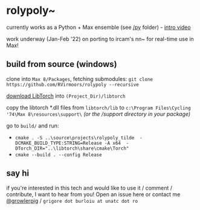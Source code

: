 # rolypoly~

currently works as a Python + Max ensemble (see [/py](/py) folder) - [intro video](https://youtu.be/UHBIzfc5DCI)

work underway (Jan-Feb '22) on porting to ircam's nn~ for real-time use in Max!

## build from source (windows)

clone into `Max 8/Packages`, fetching submodules: `git clone https://github.com/RVirmoors/rolypoly --recursive`

[download LibTorch](https://pytorch.org/get-started/locally/) into `(Project_Dir)/libtorch`

copy the libtorch *.dll files from `libtorch/lib` to `c:\Program Files\Cycling '74\Max 8\resources\support\` *(or the /support directory in your package)*

go to `build/` and run:
- `cmake . -S ..\source\projects\rolypoly_tilde  -DCMAKE_BUILD_TYPE:STRING=Release -A x64  -DTorch_DIR="..\libtorch\share\cmake\Torch"`
- `cmake --build . --config Release`

## say hi

if you're interested in this tech and would like to use it / comment / contribute, I want to hear from you! Open an issue here or contact me [@growlerpig](https://twitter.com/growlerpig/) / `grigore dot burloiu at unatc dot ro`
